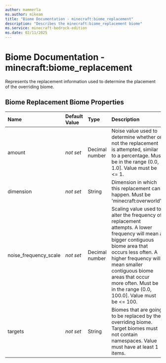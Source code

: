 ```yaml
---
author: mammerla
ms.author: mikeam
title: "Biome Documentation - minecraft:biome_replacement"
description: "Describes the minecraft:biome_replacement biome"
ms.service: minecraft-bedrock-edition
ms.date: 02/11/2025 
---
```


# Biome Documentation - minecraft:biome_replacement

Represents the replacement information used to determine the placement of the overriding biome.


## Biome Replacement Biome Properties

|Name       |Default Value |Type |Description |Example Values |
|:----------|:-------------|:----|:-----------|:------------- |
| amount | *not set* | Decimal number | Noise value used to determine whether or not the replacement is attempted, similar to a percentage. Must be in the range (0.0, 1.0]. Value must be <= 1. |  | 
| dimension | *not set* | String | Dimension in which this replacement can happen. Must be 'minecraft:overworld'. |  | 
| noise_frequency_scale | *not set* | Decimal number | Scaling value used to alter the frequency of replacement attempts. A lower frequency will mean a bigger contiguous biome area that occurs less often. A higher frequency will mean smaller contiguous biome areas that occur more often. Must be in the range (0.0, 100.0]. Value must be <= 100. |  | 
| targets | *not set* | String | Biomes that are going to be replaced by the overriding biome. Target biomes must not contain namespaces. Value must have at least 1 items. |  | 